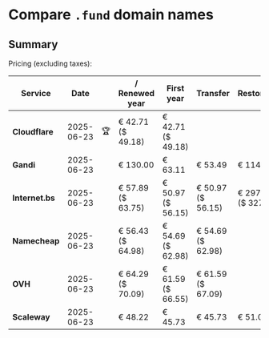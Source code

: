 # Compare `.fund` domain names

## Summary

Pricing (excluding taxes):

| Service | Date |  | / Renewed year | First year | Transfer | Restoration |
|--|--|--|--|--|--|--|
| **Cloudflare** | 2025-06-23 | 🏆 | € 42.71<br>($ 49.18) | € 42.71<br>($ 49.18) |  |  |
| **Gandi** | 2025-06-23 |  | € 130.00 | € 63.11 | € 53.49 | € 114.82 |
| **Internet.bs** | 2025-06-23 |  | € 57.89<br>($ 63.75) | € 50.97<br>($ 56.15) | € 50.97<br>($ 56.15) | € 297.69<br>($ 327.95) |
| **Namecheap** | 2025-06-23 |  | € 56.43<br>($ 64.98) | € 54.69<br>($ 62.98) | € 54.69<br>($ 62.98) |  |
| **OVH** | 2025-06-23 |  | € 64.29<br>($ 70.09) | € 61.59<br>($ 66.55) | € 61.59<br>($ 67.09) |  |
| **Scaleway** | 2025-06-23 |  | € 48.22 | € 45.73 | € 45.73 | € 51.01 |
